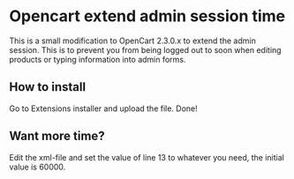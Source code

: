 # Opencart extend admin session time
This is a small modification to OpenCart 2.3.0.x to extend the admin session. This is to prevent you from being logged out to soon when editing products or typing information into admin forms.

## How to install
Go to Extensions installer and upload the file.
Done!

## Want more time?
Edit the xml-file and set the value of line 13 to whatever you need, the initial value is 60000.
